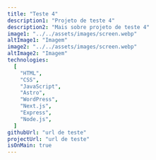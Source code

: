 ```yaml
---
title: "Teste 4"
description1: "Projeto de teste 4"
description2: "Mais sobre projeto de teste 4"
image1: "../../assets/images/screen.webp"
altImage1: "Imagem"
image2: "../../assets/images/screen.webp"
altImage2: "Imagem"
technologies:
  [
    "HTML",
    "CSS",
    "JavaScript",
    "Astro",
    "WordPress",
    "Next.js",
    "Express",
    "Node.js",
  ]
githubUrl: "url de teste"
projectUrl: "url de teste"
isOnMain: true
---
```


<!-- adicionar resumo, alt para cada imagem -->
